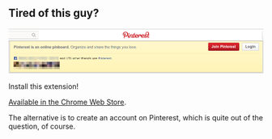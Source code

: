 ## Tired of this guy?

<img src="pinterest-me-not.png"/>

Install this extension!

[Available in the Chrome Web Store](http://goo.gl/BYus5).

The alternative is to create an account on Pinterest, which is quite
out of the question, of course.
